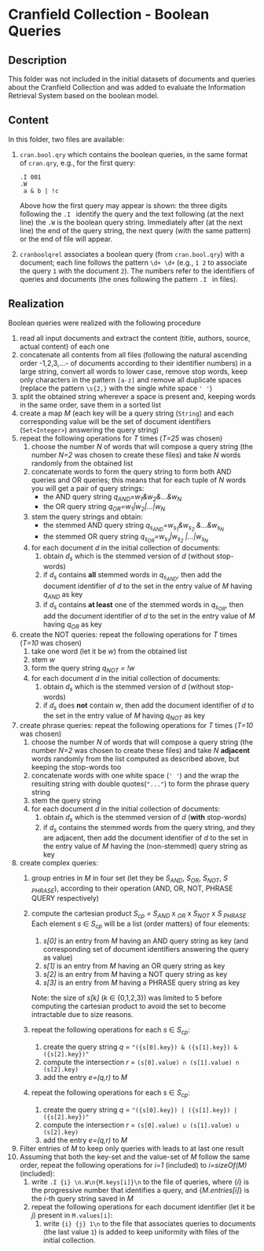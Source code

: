 Cranfield Collection - Boolean Queries
======================================

## Description

This folder was not included in the initial datasets of documents and queries about the Cranfield Collection and was
added to evaluate the Information Retrieval System based on the boolean model.

## Content

In this folder, two files are available:

1. `cran.bool.qry` which contains the boolean queries, in the same format of `cran.qry`, e.g., for the first query:
   ```
   .I 001
   .W
    a & b | !c
   ```

   Above how the first query may appear is shown: the three digits following the `.I `
   identify the query and the text following (at the next line) the `.W` is the boolean query string. Immediately
   after (at the next line) the end of the query string, the next query (with the same pattern) or the end of file will
   appear.

2. `cranboolqrel` associates a boolean query (from `cran.bool.qry`) with a document; each line follows the pattern
   `\d+ \d+` (e.g., `1 2` to associate the query `1` with the document `2`). The numbers refer to the identifiers of
   queries and documents (the ones following the pattern `.I ` in files).

## Realization

Boolean queries were realized with the following procedure

1. read all input documents and extract the content (title, authors, source, actual content) of each one
2. concatenate all contents from all files (following the natural ascending order -1,2,3,...- of documents according to
   their identifier numbers) in a large string, convert all words to lower case, remove stop words, keep only characters
   in the pattern `[a-z]` and remove all duplicate spaces (replace the pattern `\s{2,}` with the single white
   space `' '`)
3. split the obtained string wherever a space is present and, keeping words in the same order, save them in a sorted
   list
4. create a map *M* (each key will be a query string (`String`) and each corresponding value will be the set of document
   identifiers (`Set<Integer>`) answering the query string)
5. repeat the following operations for *T* times (*T=25* was chosen)
    1. choose the number *N* of words that will compose a query string (the number *N=2* was chosen to create these
       files) and take *N* words randomly from the obtained list
    2. concatenate words to form the query string to form both AND queries and OR queries; this means that for each
       tuple of *N* words you will get a pair of query strings:
        - the AND query string *q<sub>AND</sub>=w<sub>1</sub>&w<sub>2</sub>&...&w<sub>N</sub>*
        - the OR query string *q<sub>OR</sub>=w<sub>1</sub>|w<sub>2</sub>|...|w<sub>N</sub>*
    3. stem the query strings and obtain:
        - the stemmed AND query string *q<sub>s<sub>AND</sub></sub>=w<sub>s<sub>1</sub></sub>&w<sub>s<sub>2</sub></sub>
          &...&w<sub>s<sub>N</sum></sub>*
        - the stemmed OR query string *q<sub>s<sub>OR</sub></sub>=w<sub>s<sub>1</sub></sub>|w<sub>s<sub>2</sub></sub>
          |...|w<sub>s<sub>N</sum></sub>*
    4. for each document *d* in the initial collection of documents:
        1. obtain *d<sub>s</sub>* which is the stemmed version of *d* (without stop-words)
        2. if *d<sub>s</sub>* contains **all** stemmed words in *q<sub>s<sub>AND</sub></sub>*, then add the document
           identifier of *d* to the set in the entry value of *M* having *q<sub>AND</sub>* as key
        3. if *d<sub>s</sub>* contains **at least** one of the stemmed words in *q<sub>s<sub>OR</sub></sub>*, then add
           the document identifier of *d* to the set in the entry value of *M* having *q<sub>OR</sub>* as key
6. create the NOT queries: repeat the following operations for *T* times (*T=10* was chosen)
    1. take one word (let it be *w*) from the obtained list
    2. stem *w*
    3. form the query string *q<sub>NOT</sub> = !w*
    4. for each document *d* in the initial collection of documents:
        1. obtain *d<sub>s</sub>* which is the stemmed version of *d* (without stop-words)
        2. if *d<sub>s</sub>* does **not** contain *w*, then add the document identifier of *d* to the set in the entry
           value of *M* having *q<sub>NOT</sub>* as key
7. create phrase queries: repeat the following operations for *T* times (*T=10* was chosen)
    1. choose the number *N* of words that will compose a query string (the number *N=2* was chosen to create these
       files) and take *N* **adjacent** words randomly from the list computed as described above, but keeping the
       stop-words too
    2. concatenate words with one white space (`' '`) and the wrap the resulting string with double quotes(`"..."`)
       to form the phrase query string
    3. stem the query string
    4. for each document *d* in the initial collection of documents:
        1. obtain *d<sub>s</sub>* which is the stemmed version of *d* (**with** stop-words)
        2. if *d<sub>s</sub>* contains the stemmed words from the query string, and they are adjacent, then add the
           document identifier of *d* to the set in the entry value of *M* having the (non-stemmed) query string as key
8. create complex queries:
    1. group entries in *M* in four set (let they be *S<sub>AND</sub>*, *S<sub>OR</sub>*, *S<sub>NOT</sub>*, *S<sub>
       PHRASE</sub>*), according to their operation (AND, OR, NOT, PHRASE QUERY respectively)
    2. compute the cartesian product *S<sub>cp</sub> = S<sub>AND</sub>* x *<sub>OR</sub>* x *S<sub>NOT</sub>* x *S<sub>
       PHRASE</sub>*<br/>
       Each element *s* ∈ *S<sub>cp</sub>* will be a list (order matters) of four elements:
        1. *s[0]* is an entry from *M* having an AND query string as key (and corresponding set of document identifiers
           answering the query as value)
        2. *s[1]* is an entry from *M* having an OR query string as key
        3. *s[2]* is an entry from *M* having a NOT query string as key
        4. *s[3]* is an entry from *M* having a PHRASE query string as key

       Note: the size of *s[k]* (*k* ∈ {0,1,2,3}) was limited to 5 before computing the cartesian product to avoid the
       set to become intractable due to size reasons.
    4. repeat the following operations for each *s* ∈ *S<sub>cp</sub>*:
        1. create the query string *q* = `"({s[0].key}) & ({s[1].key}) & ({s[2].key})"`
        2. compute the intersection *r* = `(s[0].value) ∩ (s[1].value) ∩ (s[2].key)`
        3. add the entry *e=(q,r)* to *M*
    5. repeat the following operations for each *s* ∈ *S<sub>cp</sub>*:
        1. create the query string *q* = `"({s[0].key}) | ({s[1].key}) | ({s[2].key})"`
        2. compute the intersection *r* = `(s[0].value) ∪ (s[1].value) ∪ (s[2].key)`
        3. add the entry *e=(q,r)* to *M*
9. Filter entries of *M* to keep only queries with leads to at last one result
10. Assuming that both the key-set and the value-set of *M* follow the same order, repeat the following operations for
    *i=1* (included) to *i=sizeOf(M)* (included):
    1. write `.I {i} \n.W\n{M.keys[i]}\n` to the file of queries, where {*i*} is the progressive number that identifies
       a query, and {*M.entries[i]*} is the *i*-th query string saved in *M*
    2. repeat the following operations for each document identifier (let it be *j*) present in `M.values[i]`:
        1. write `{i} {j} 1\n` to the file that associates queries to documents (the last value `1`) is added to keep
           uniformity with files of the initial collection.